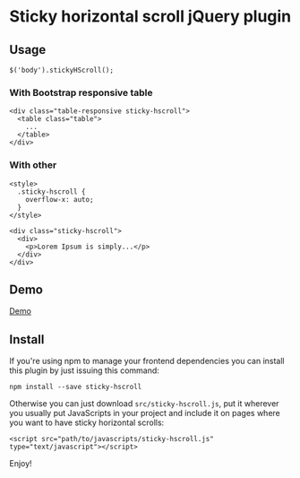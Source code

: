 # Sticky horizontal scroll jQuery plugin

## Usage

    $('body').stickyHScroll();

### With Bootstrap responsive table

    <div class="table-responsive sticky-hscroll">
      <table class="table">
        ...
      </table>
    </div>

### With other
    <style>
      .sticky-hscroll {
        overflow-x: auto;
      }
    </style>
    
    <div class="sticky-hscroll">
      <div>
        <p>Lorem Ipsum is simply...</p>
      </div>
    </div>

## Demo
[Demo](https://devpreview.github.io/sticky-hscroll/)

## Install

If you're using npm to manage your frontend dependencies you can install this plugin by just issuing this command:

    npm install --save sticky-hscroll

Otherwise you can just download `src/sticky-hscroll.js`, put it wherever you usually put JavaScripts in your project and include it on pages where you want to have sticky horizontal scrolls:

    <script src="path/to/javascripts/sticky-hscroll.js" type="text/javascript"></script>

Enjoy!
